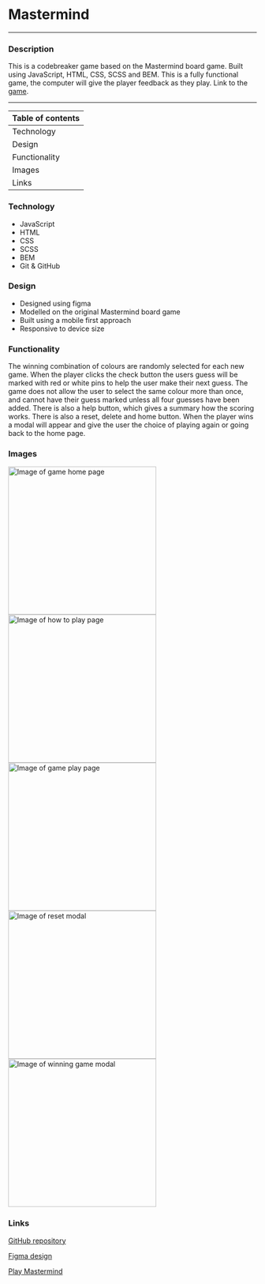 # **Mastermind**
***

### **Description**
This is a codebreaker game based on the Mastermind board game. 
Built using JavaScript, HTML, CSS, SCSS and BEM. This is a fully functional game, the computer will give the player feedback as they play. Link to the [game](obuckland.github.io/mastermind-game/).


---
| **Table of contents** |
|---|
| Technology |
| Design |
| Functionality |
| Images |
| Links |


### **Technology**
*   JavaScript
*   HTML
*   CSS
*   SCSS
*   BEM
*   Git & GitHub


### **Design**
*   Designed using figma
*   Modelled on the original Mastermind board game
*   Built using a mobile first approach
*   Responsive to device size


### **Functionality**
The winning combination of colours are randomly selected for each new game. When the player clicks the check button the users guess will be marked with red or white pins to help the user make their next guess. The game does not allow the user to select the same colour more than once, and cannot have their guess marked unless all four guesses have been added. There is also a help button, which gives a summary how the scoring works. There is also a reset, delete and home button. When the player wins a modal will appear and give the user the choice of playing again or going back to the home page.


### **Images**
<img src="/assets/images/first-page-screenshot.png" alt="Image of game home page" width="300px">
<img src="/assets/images/second-page-screenshot.png" alt="Image of how to play page" width="300px">
<img src="/assets/images/Gameboard-screenshot.png" alt="Image of game play page" width="300px">
<img src="/assets/images/reset-modal-screenshot.png" alt="Image of reset modal" width="300px">
<img src="/assets/images/winning-modal.png" alt="Image of winning game modal" width="300px">

### **Links**
[GitHub repository](https://github.com/OBuckland/mastermind-game "Link to GitHub")

[Figma design](https://www.figma.com/file/qVo0wg0ADB6dlIlPcCml8z/Mastermind "Link to Figma")

[Play Mastermind](https://obuckland.github.io/mastermind-game/ "Link to Game")